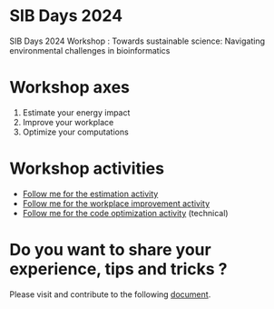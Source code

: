# SIB Days 2024
SIB Days 2024 Workshop : Towards sustainable science: Navigating environmental challenges in bioinformatics

# Workshop axes

1) Estimate your energy impact
2) Improve your workplace
3) Optimize your computations

# Workshop activities

- [Follow me for the estimation activity](measure_estimate/README.md)
- [Follow me for the workplace improvement activity](workplace/README.md)
- [Follow me for the code optimization activity](optimize_code/README.md) (technical)

# Do you want to share your experience, tips and tricks ?

Please visit and contribute to the following [document](https://docs.google.com/document/d/1Rvf7FFj0SfyuUozDK-dvELQ-vsjwCZ6hX3sNOsAK7kA/edit?usp=sharing).